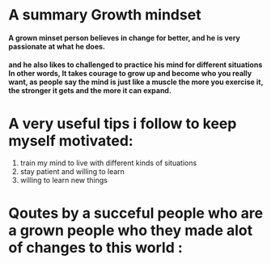 # A summary Growth mindset

#### A grown minset person believes in change for better, and he is very passionate at what he does.
#### and he also likes to challenged to practice his mind for different situations In other words, It takes courage to grow up and become who you really want, as people say the mind is just like a muscle the more you exercise it, the stronger it gets and the more it can expand.

# A very useful tips i follow to keep myself motivated:  
1. train my mind to live with different kinds of situations 
2. stay patient and willing to learn 
3. willing to learn new things

# Qoutes by a succeful people who are a grown people who they made alot of changes to this world :
